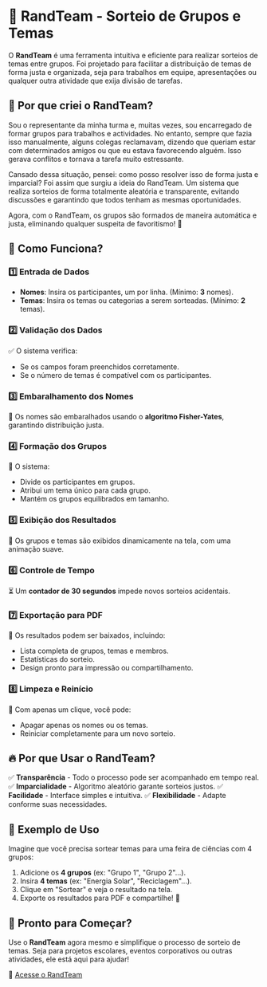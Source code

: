 # 🎲 **RandTeam - Sorteio de Grupos e Temas**

O **RandTeam** é uma ferramenta intuitiva e eficiente para realizar sorteios de temas entre grupos. Foi projetado para facilitar a distribuição de temas de forma justa e organizada, seja para trabalhos em equipe, apresentações ou qualquer outra atividade que exija divisão de tarefas.

## 🌟 **Por que criei o RandTeam?**

Sou o representante da minha turma e, muitas vezes, sou encarregado de formar grupos para trabalhos e actividades. No entanto, sempre que fazia isso manualmente, alguns colegas reclamavam, dizendo que queriam estar com determinados amigos ou que eu estava favorecendo alguém. Isso gerava conflitos e tornava a tarefa muito estressante.

Cansado dessa situação, pensei: como posso resolver isso de forma justa e imparcial? Foi assim que surgiu a ideia do RandTeam. Um sistema que realiza sorteios de forma totalmente aleatória e transparente, evitando discussões e garantindo que todos tenham as mesmas oportunidades.

Agora, com o RandTeam, os grupos são formados de maneira automática e justa, eliminando qualquer suspeita de favoritismo! 🚀

## 🎯 **Como Funciona?**

### 1️⃣ **Entrada de Dados**

- **Nomes**: Insira os participantes, um por linha. (Mínimo: **3** nomes).
- **Temas**: Insira os temas ou categorias a serem sorteadas. (Mínimo: **2** temas).

### 2️⃣ **Validação dos Dados**

✅ O sistema verifica:

- Se os campos foram preenchidos corretamente.
- Se o número de temas é compatível com os participantes.

### 3️⃣ **Embaralhamento dos Nomes**

🔄 Os nomes são embaralhados usando o **algoritmo Fisher-Yates**, garantindo distribuição justa.

### 4️⃣ **Formação dos Grupos**

👥 O sistema:

- Divide os participantes em grupos.
- Atribui um tema único para cada grupo.
- Mantém os grupos equilibrados em tamanho.

### 5️⃣ **Exibição dos Resultados**

📢 Os grupos e temas são exibidos dinamicamente na tela, com uma animação suave.

### 6️⃣ **Controle de Tempo**

⏳ Um **contador de 30 segundos** impede novos sorteios acidentais.

### 7️⃣ **Exportação para PDF**

📂 Os resultados podem ser baixados, incluindo:

- Lista completa de grupos, temas e membros.
- Estatísticas do sorteio.
- Design pronto para impressão ou compartilhamento.

### 8️⃣ **Limpeza e Reinício**

🧹 Com apenas um clique, você pode:

- Apagar apenas os nomes ou os temas.
- Reiniciar completamente para um novo sorteio.

## 🔥 **Por que Usar o RandTeam?**

✅ **Transparência** - Todo o processo pode ser acompanhado em tempo real.
✅ **Imparcialidade** - Algoritmo aleatório garante sorteios justos.
✅ **Facilidade** - Interface simples e intuitiva.
✅ **Flexibilidade** - Adapte conforme suas necessidades.

## 📌 **Exemplo de Uso**

Imagine que você precisa sortear temas para uma feira de ciências com 4 grupos:

1. Adicione os **4 grupos** (ex: "Grupo 1", "Grupo 2"...).
2. Insira **4 temas** (ex: "Energia Solar", "Reciclagem"...).
3. Clique em "Sortear" e veja o resultado na tela.
4. Exporte os resultados para PDF e compartilhe! 🎉

## 🚀 **Pronto para Começar?**

Use o **RandTeam** agora mesmo e simplifique o processo de sorteio de temas. Seja para projetos escolares, eventos corporativos ou outras atividades, ele está aqui para ajudar!

🔗 [Acesse o RandTeam](#)
